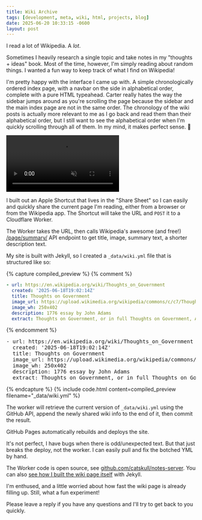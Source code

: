 ```yaml
---
title: Wiki Archive
tags: [development, meta, wiki, html, projects, blog]
date: 2025-06-20 10:33:15 -0600
layout: post
---
```

I read a lot of Wikipedia. A _lot_.

Sometimes I heavily research a single topic and take notes in my "thoughts + ideas" book. Most of the time, however, I'm simply reading about random things. I wanted a fun way to keep track of what I find on Wikipedia!

I'm pretty happy with the interface I came up with. A simple chronologically ordered index page, with a navbar on the side in alphabetical order, complete with a pure HTML typeahead. Carter really hates the way the sidebar jumps around as you're scrolling the page because the sidebar and the main index page are not in the same order. The chronology of the wiki posts is actually more relevant to me as I go back and read them than their alphabetical order, but I still want to see the alphabetical order when I'm quickly scrolling through all of them. In my mind, it makes perfect sense. 🙂

<video autoplay="" loop="" muted="">
  <source src="assets/images/posts/wiki-archive/wiki.webm" type="video/webm">
</video>

I built out an Apple Shortcut that lives in the "Share Sheet" so I can easily and quickly share the current page I'm reading, either from a browser or from the Wikipedia app. The Shortcut will take the URL and `POST` it to a Cloudflare Worker.

The Worker takes the URL, then calls Wikipedia's awesome (and free!) [/page/summary/](https://en.wikipedia.org/api/rest_v1/#/Page%20content/get_page_summary__title_) API endpoint to get title, image, summary text, a shorter description text.

My site is built with Jekyll, so I created a `_data/wiki.yml` file that is structured like so:

{% capture compiled_preview %}
{% comment %}
```yaml
- url: https://en.wikipedia.org/wiki/Thoughts_on_Government
  created: '2025-06-18T19:02:14Z'
  title: Thoughts on Government
  image_url: https://upload.wikimedia.org/wikipedia/commons/c/c7/Thoughts_on_Government.jpg
  image_wh: 250x402
  description: 1776 essay by John Adams
  extract: Thoughts on Government, or in full Thoughts on Government, Applicable to the Present State of the American Colonies, was written by John Adams during the spring of 1776 in response to a resolution of the North Carolina Provincial Congress which requested Adams' suggestions on the establishment of a new government and the drafting of a constitution. Adams says that "Politics is the Science of human Happiness—and the Felicity of Societies depends on the Constitutions of Government under which they live." Many of the ideas put forth in Adams' essay were adopted in December 1776 by the framers of North Carolina's first constitution.

```
{% endcomment %}
<div class="highlight highlight-source-yaml"><pre>- <span class="pl-ent">url</span>: <span class="pl-s">https://en.wikipedia.org/wiki/Thoughts_on_Government</span>
  <span class="pl-ent">created</span>: <span class="pl-s"><span class="pl-pds">'</span>2025-06-18T19:02:14Z<span class="pl-pds">'</span></span>
  <span class="pl-ent">title</span>: <span class="pl-s">Thoughts on Government</span>
  <span class="pl-ent">image_url</span>: <span class="pl-s">https://upload.wikimedia.org/wikipedia/commons/c/c7/Thoughts_on_Government.jpg</span>
  <span class="pl-ent">image_wh</span>: <span class="pl-c1">250x402</span>
  <span class="pl-ent">description</span>: <span class="pl-s">1776 essay by John Adams</span>
  <span class="pl-ent">extract</span>: <span class="pl-s">Thoughts on Government, or in full Thoughts on Government, Applicable to the Present State of the American Colonies, was written by John Adams during the spring of 1776 in response to a resolution of the North Carolina Provincial Congress which requested Adams' suggestions on the establishment of a new government and the drafting of a constitution. Adams says that "Politics is the Science of human Happiness—and the Felicity of Societies depends on the Constitutions of Government under which they live." Many of the ideas put forth in Adams' essay were adopted in December 1776 by the framers of North Carolina's first constitution.</span>
</pre></div>
{% endcapture %}
{% include code.html
  content=compiled_preview
  filename="_data/wiki.yml"
%}


The worker will retrieve the current version of `_data/wiki.yml` using the GitHub API, append the newly shared wiki info to the end of it, then commit the result.

GitHub Pages automatically rebuilds and deploys the site.

It's not perfect, I have bugs when there is odd/unexpected text. But that just breaks the deploy, not the worker. I can easily pull and fix the botched YML by hand.

The Worker code is open source, see [github.com/catskull/notes-server](https://github.com/catskull/notes-server). You can also [see how I built the wiki page itself](https://github.com/catskull/catskull.github.io/blob/master/wiki.html) with Jekyll.

I'm enthused, and a little worried about how fast the wiki page is already filling up. Still, what a fun experiment!

Please leave a reply if you have any questions and I'll try to get back to you quickly.

